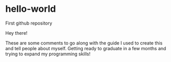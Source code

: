 # hello-world
First github repository 

Hey there!

These are some comments to go along with the guide I used to create this and tell people about myself. 
Getting ready to graduate in a few months and trying to expand my programming skills!
